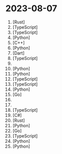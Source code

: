 # 2023-08-07

1. [](https://github.comundefined "Fullstack GUI library for desktop, web, mobile, and more.") [Rust]
2. [](https://github.comundefined "🤖 Azure ChatGPT: Private & secure ChatGPT for internal enterprise use 💼") [TypeScript]
3. [](https://github.comundefined "🚀 Beautiful, fast and modern React UI library.") [TypeScript]
4. [](https://github.comundefined "A generative AI extension for JupyterLab") [Python]
5. [](https://github.comundefined "Easy to use open source fast database for search | Good alternative to Elasticsearch now | Drop-in replacement for E in the ELK soon") [C++]
6. [](https://github.comundefined "A collective list of free APIs") [Python]
7. [](https://github.comundefined "💊 Application to use ReVanced on Android") [Dart]
8. [](https://github.comundefined "🌐 All-in-one OSINT tool for analysing any website") [TypeScript]
9. [](https://github.comundefined "Collection of Summer 2023 & Summer 2024 tech internships!") 
10. [](https://github.comundefined "The official repo of Qwen-7B (通义千问-7B) chat & pretrained large language model proposed by Alibaba Cloud.") [Python]
11. [](https://github.comundefined "🌟 The Multi-Agent Framework: Given one line Requirement, return PRD, Design, Tasks, Repo") [Python]
12. [](https://github.comundefined "Develop Threads, Next.js 13 app that skyrocketed to 100 million sign-ups in less than 5 days, and dethroned giants like Twitter, ChatGPT, and TikTok to become the fastest-growing app ever!") [TypeScript]
13. [](https://github.comundefined "免费的闯关式 SQL 自学教程网站，从 0 到 1 带大家掌握常用 SQL 语法，纯前端实现，简单易学~") [TypeScript]
14. [](https://github.comundefined "You like pytorch? You like micrograd? You love tinygrad! ❤️") [Python]
15. [](https://github.comundefined "High performance, self-hosted, newsletter and mailing list manager with a modern dashboard. Single binary app.") [Go]
16. [](https://github.comundefined "🚀✨ Help beginners to contribute to open source projects") 
17. [](https://github.comundefined "科技爱好者周刊，每周五发布") 
18. [](https://github.comundefined "The mother of all demo apps — Exemplary fullstack Medium.com clone powered by React, Angular, Node, Django, and many more") [TypeScript]
19. [](https://github.comundefined "Accept Bitcoin payments. Free, open-source & self-hosted, Bitcoin payment processor.") [C#]
20. [](https://github.comundefined "🚀 10x easier, 🚀 140x lower storage cost, 🚀 high performance, 🚀 petabyte scale - Elasticsearch/Splunk/Datadog alternative for 🚀 (logs, metrics, traces).") [Rust]
21. [](https://github.comundefined "Chat language model that can interpret and execute functions/plugins") [Python]
22. [](https://github.comundefined "A rule-based tunnel in Go.") [Go]
23. [](https://github.comundefined "A platform that uses the OpenAI API to quickly build an AI knowledge base, supporting many-to-many relationships.") [TypeScript]
24. [](https://github.comundefined "An open platform for training, serving, and evaluating large language model for tool learning.") [Python]
25. [](https://github.comundefined "🏡 Open source home automation that puts local control and privacy first.") [Python]
